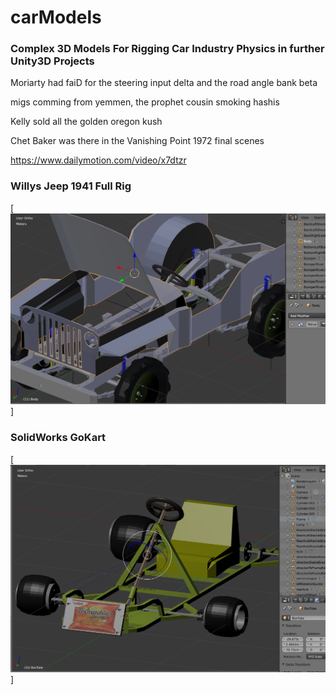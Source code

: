 # carModels

### Complex 3D Models For Rigging Car Industry Physics in further Unity3D Projects

Moriarty had faiD for the steering input delta and the road angle bank beta

migs comming from yemmen, the prophet cousin smoking hashis 

Kelly sold all the golden oregon kush

Chet Baker was there in the Vanishing Point 1972 final scenes

https://www.dailymotion.com/video/x7dtzr
  
### Willys Jeep 1941 Full Rig 

[![gol de saprissa ... ](https://raw.githubusercontent.com/rgarro/carModels/main/willyschassis.PNG)]

### SolidWorks GoKart

[![gol de saprissa ... ](https://raw.githubusercontent.com/rgarro/carModels/main/gokart.png)]

